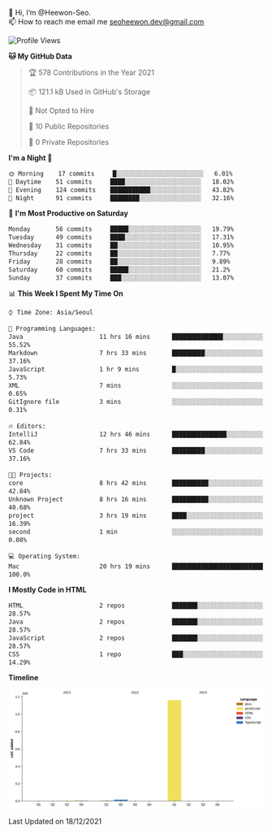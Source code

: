 👋 Hi, I’m @Heewon-Seo.  
📫 How to reach me email me seoheewon.dev@gmail.com 

 <!--START_SECTION:waka-->
![Profile Views](http://img.shields.io/badge/Profile%20Views-69-blue)

**🐱 My GitHub Data** 

> 🏆 578 Contributions in the Year 2021
 > 
> 📦 121.1 kB Used in GitHub's Storage 
 > 
> 🚫 Not Opted to Hire
 > 
> 📜 10 Public Repositories 
 > 
> 🔑 0 Private Repositories  
 > 
**I'm a Night 🦉** 

```text
🌞 Morning    17 commits     █░░░░░░░░░░░░░░░░░░░░░░░░   6.01% 
🌆 Daytime    51 commits     ████░░░░░░░░░░░░░░░░░░░░░   18.02% 
🌃 Evening    124 commits    ███████████░░░░░░░░░░░░░░   43.82% 
🌙 Night      91 commits     ████████░░░░░░░░░░░░░░░░░   32.16%

```
📅 **I'm Most Productive on Saturday** 

```text
Monday       56 commits     █████░░░░░░░░░░░░░░░░░░░░   19.79% 
Tuesday      49 commits     ████░░░░░░░░░░░░░░░░░░░░░   17.31% 
Wednesday    31 commits     ██░░░░░░░░░░░░░░░░░░░░░░░   10.95% 
Thursday     22 commits     ██░░░░░░░░░░░░░░░░░░░░░░░   7.77% 
Friday       28 commits     ██░░░░░░░░░░░░░░░░░░░░░░░   9.89% 
Saturday     60 commits     █████░░░░░░░░░░░░░░░░░░░░   21.2% 
Sunday       37 commits     ███░░░░░░░░░░░░░░░░░░░░░░   13.07%

```


📊 **This Week I Spent My Time On** 

```text
⌚︎ Time Zone: Asia/Seoul

💬 Programming Languages: 
Java                     11 hrs 16 mins      ██████████████░░░░░░░░░░░   55.52% 
Markdown                 7 hrs 33 mins       █████████░░░░░░░░░░░░░░░░   37.16% 
JavaScript               1 hr 9 mins         █░░░░░░░░░░░░░░░░░░░░░░░░   5.73% 
XML                      7 mins              ░░░░░░░░░░░░░░░░░░░░░░░░░   0.65% 
GitIgnore file           3 mins              ░░░░░░░░░░░░░░░░░░░░░░░░░   0.31%

🔥 Editors: 
IntelliJ                 12 hrs 46 mins      ███████████████░░░░░░░░░░   62.84% 
VS Code                  7 hrs 33 mins       █████████░░░░░░░░░░░░░░░░   37.16%

🐱‍💻 Projects: 
core                     8 hrs 42 mins       ██████████░░░░░░░░░░░░░░░   42.84% 
Unknown Project          8 hrs 16 mins       ██████████░░░░░░░░░░░░░░░   40.68% 
project                  3 hrs 19 mins       ████░░░░░░░░░░░░░░░░░░░░░   16.39% 
second                   1 min               ░░░░░░░░░░░░░░░░░░░░░░░░░   0.08%

💻 Operating System: 
Mac                      20 hrs 19 mins      █████████████████████████   100.0%

```

**I Mostly Code in HTML** 

```text
HTML                     2 repos             ███████░░░░░░░░░░░░░░░░░░   28.57% 
Java                     2 repos             ███████░░░░░░░░░░░░░░░░░░   28.57% 
JavaScript               2 repos             ███████░░░░░░░░░░░░░░░░░░   28.57% 
CSS                      1 repo              ███░░░░░░░░░░░░░░░░░░░░░░   14.29%

```


**Timeline**

![Chart not found](https://raw.githubusercontent.com/Heewon-Seo/Heewon-Seo/main/charts/bar_graph.png) 


 Last Updated on 18/12/2021
<!--END_SECTION:waka-->
